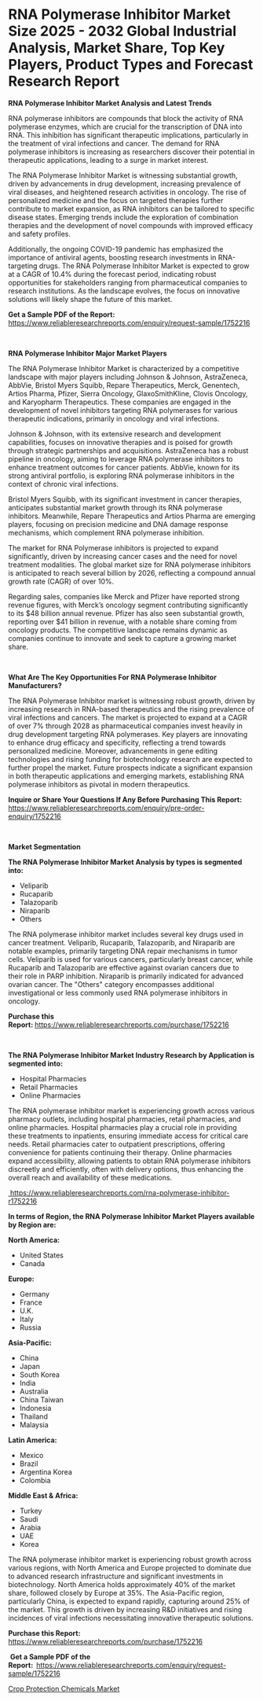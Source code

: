 <p><h1>RNA Polymerase Inhibitor Market Size 2025 - 2032 Global Industrial Analysis, Market Share, Top Key Players, Product Types and Forecast Research Report</h1></p><p><strong>RNA Polymerase Inhibitor Market Analysis and Latest Trends</strong></p>
<p><p>RNA polymerase inhibitors are compounds that block the activity of RNA polymerase enzymes, which are crucial for the transcription of DNA into RNA. This inhibition has significant therapeutic implications, particularly in the treatment of viral infections and cancer. The demand for RNA polymerase inhibitors is increasing as researchers discover their potential in therapeutic applications, leading to a surge in market interest.</p><p>The RNA Polymerase Inhibitor Market is witnessing substantial growth, driven by advancements in drug development, increasing prevalence of viral diseases, and heightened research activities in oncology. The rise of personalized medicine and the focus on targeted therapies further contribute to market expansion, as RNA inhibitors can be tailored to specific disease states. Emerging trends include the exploration of combination therapies and the development of novel compounds with improved efficacy and safety profiles.</p><p>Additionally, the ongoing COVID-19 pandemic has emphasized the importance of antiviral agents, boosting research investments in RNA-targeting drugs. The RNA Polymerase Inhibitor Market is expected to grow at a CAGR of 10.4% during the forecast period, indicating robust opportunities for stakeholders ranging from pharmaceutical companies to research institutions. As the landscape evolves, the focus on innovative solutions will likely shape the future of this market.</p></p>
<p><strong>Get a Sample PDF of the Report:&nbsp;</strong> <a href="https://www.reliableresearchreports.com/enquiry/request-sample/1752216?utm_campaign=2652&utm_medium=2&utm_source=Github&utm_content=ia&utm_term=06032025&utm_id=rna-polymerase-inhibitor">https://www.reliableresearchreports.com/enquiry/request-sample/1752216</a></p>
<p>&nbsp;</p>
<p><strong>RNA Polymerase Inhibitor Major Market Players</strong></p>
<p><p>The RNA Polymerase Inhibitor Market is characterized by a competitive landscape with major players including Johnson & Johnson, AstraZeneca, AbbVie, Bristol Myers Squibb, Repare Therapeutics, Merck, Genentech, Artios Pharma, Pfizer, Sierra Oncology, GlaxoSmithKline, Clovis Oncology, and Karyopharm Therapeutics. These companies are engaged in the development of novel inhibitors targeting RNA polymerases for various therapeutic indications, primarily in oncology and viral infections.</p><p>Johnson & Johnson, with its extensive research and development capabilities, focuses on innovative therapies and is poised for growth through strategic partnerships and acquisitions. AstraZeneca has a robust pipeline in oncology, aiming to leverage RNA polymerase inhibitors to enhance treatment outcomes for cancer patients. AbbVie, known for its strong antiviral portfolio, is exploring RNA polymerase inhibitors in the context of chronic viral infections.</p><p>Bristol Myers Squibb, with its significant investment in cancer therapies, anticipates substantial market growth through its RNA polymerase inhibitors. Meanwhile, Repare Therapeutics and Artios Pharma are emerging players, focusing on precision medicine and DNA damage response mechanisms, which complement RNA polymerase inhibition.</p><p>The market for RNA Polymerase inhibitors is projected to expand significantly, driven by increasing cancer cases and the need for novel treatment modalities. The global market size for RNA polymerase inhibitors is anticipated to reach several billion by 2026, reflecting a compound annual growth rate (CAGR) of over 10%.</p><p>Regarding sales, companies like Merck and Pfizer have reported strong revenue figures, with Merck’s oncology segment contributing significantly to its $48 billion annual revenue. Pfizer has also seen substantial growth, reporting over $41 billion in revenue, with a notable share coming from oncology products. The competitive landscape remains dynamic as companies continue to innovate and seek to capture a growing market share.</p></p>
<p>&nbsp;</p>
<p><strong>What Are The Key Opportunities For RNA Polymerase Inhibitor Manufacturers?</strong></p>
<p><p>The RNA Polymerase Inhibitor market is witnessing robust growth, driven by increasing research in RNA-based therapeutics and the rising prevalence of viral infections and cancers. The market is projected to expand at a CAGR of over 7% through 2028 as pharmaceutical companies invest heavily in drug development targeting RNA polymerases. Key players are innovating to enhance drug efficacy and specificity, reflecting a trend towards personalized medicine. Moreover, advancements in gene editing technologies and rising funding for biotechnology research are expected to further propel the market. Future prospects indicate a significant expansion in both therapeutic applications and emerging markets, establishing RNA polymerase inhibitors as pivotal in modern therapeutics.</p></p>
<p><strong>Inquire or Share Your Questions If Any Before Purchasing This Report:</strong> <a href="https://www.reliableresearchreports.com/enquiry/pre-order-enquiry/1752216?utm_campaign=2652&utm_medium=2&utm_source=Github&utm_content=ia&utm_term=06032025&utm_id=rna-polymerase-inhibitor">https://www.reliableresearchreports.com/enquiry/pre-order-enquiry/1752216</a></p>
<p>&nbsp;</p>
<p><strong>Market Segmentation</strong></p>
<p><strong>The RNA Polymerase Inhibitor Market Analysis by types is segmented into:</strong></p>
<p><ul><li>Veliparib</li><li>Rucaparib</li><li>Talazoparib</li><li>Niraparib</li><li>Others</li></ul></p>
<p><p>The RNA polymerase inhibitor market includes several key drugs used in cancer treatment. Veliparib, Rucaparib, Talazoparib, and Niraparib are notable examples, primarily targeting DNA repair mechanisms in tumor cells. Veliparib is used for various cancers, particularly breast cancer, while Rucaparib and Talazoparib are effective against ovarian cancers due to their role in PARP inhibition. Niraparib is primarily indicated for advanced ovarian cancer. The "Others" category encompasses additional investigational or less commonly used RNA polymerase inhibitors in oncology.</p></p>
<p><strong>Purchase this Report:&nbsp;</strong><a href="https://www.reliableresearchreports.com/purchase/1752216?utm_campaign=2652&utm_medium=2&utm_source=Github&utm_content=ia&utm_term=06032025&utm_id=rna-polymerase-inhibitor">https://www.reliableresearchreports.com/purchase/1752216</a></p>
<p>&nbsp;</p>
<p><strong>The RNA Polymerase Inhibitor Market Industry Research by Application is segmented into:</strong></p>
<p><ul><li>Hospital Pharmacies</li><li>Retail Pharmacies</li><li>Online Pharmacies</li></ul></p>
<p><p>The RNA polymerase inhibitor market is experiencing growth across various pharmacy outlets, including hospital pharmacies, retail pharmacies, and online pharmacies. Hospital pharmacies play a crucial role in providing these treatments to inpatients, ensuring immediate access for critical care needs. Retail pharmacies cater to outpatient prescriptions, offering convenience for patients continuing their therapy. Online pharmacies expand accessibility, allowing patients to obtain RNA polymerase inhibitors discreetly and efficiently, often with delivery options, thus enhancing the overall reach and availability of these medications.</p></p>
<p><a href="https://www.reliableresearchreports.com/rna-polymerase-inhibitor-r1752216?utm_campaign=2652&utm_medium=2&utm_source=Github&utm_content=ia&utm_term=06032025&utm_id=rna-polymerase-inhibitor">&nbsp;https://www.reliableresearchreports.com/rna-polymerase-inhibitor-r1752216</a></p>
<p><strong>In terms of Region, the RNA Polymerase Inhibitor Market Players available by Region are:</strong></p>
<p>
    <p> <strong> North America: </strong>
        <ul>
            <li>United States</li>
            <li>Canada</li>
        </ul>
        </p> 
    <p> <strong> Europe: </strong>
        <ul>
            <li>Germany</li>
            <li>France</li>
            <li>U.K.</li>
            <li>Italy</li>
            <li>Russia</li>
        </ul>
        </p> 
    <p> <strong> Asia-Pacific: </strong>
        <ul>
            <li>China</li>
            <li>Japan</li>
            <li>South Korea</li>
            <li>India</li>
            <li>Australia</li>
            <li>China Taiwan</li>
            <li>Indonesia</li>
            <li>Thailand</li>
            <li>Malaysia</li>
        </ul>
        </p> 
    <p> <strong> Latin America: </strong>
        <ul>
            <li>Mexico</li>
            <li>Brazil</li>
            <li>Argentina Korea</li>
            <li>Colombia</li>
        </ul>
        </p> 
    <p> <strong> Middle East & Africa: </strong>
        <ul>
            <li>Turkey</li>
            <li>Saudi</li>
            <li>Arabia</li>
            <li>UAE</li>
            <li>Korea</li>
        </ul>
    </p>
    </p>
<p><p>The RNA polymerase inhibitor market is experiencing robust growth across various regions, with North America and Europe projected to dominate due to advanced research infrastructure and significant investments in biotechnology. North America holds approximately 40% of the market share, followed closely by Europe at 35%. The Asia-Pacific region, particularly China, is expected to expand rapidly, capturing around 25% of the market. This growth is driven by increasing R&D initiatives and rising incidences of viral infections necessitating innovative therapeutic solutions.</p></p>
<p><strong>Purchase this Report: </strong><a href="https://www.reliableresearchreports.com/purchase/1752216?utm_campaign=2652&utm_medium=2&utm_source=Github&utm_content=ia&utm_term=06032025&utm_id=rna-polymerase-inhibitor">https://www.reliableresearchreports.com/purchase/1752216</a></p>
<p>&nbsp;<strong>Get a Sample PDF of the Report:&nbsp;&nbsp;</strong><a href="https://www.reliableresearchreports.com/enquiry/request-sample/1752216?utm_campaign=2652&utm_medium=2&utm_source=Github&utm_content=ia&utm_term=06032025&utm_id=rna-polymerase-inhibitor">https://www.reliableresearchreports.com/enquiry/request-sample/1752216</a></p>
<p><strong></strong></p>
<p><p><a href="https://github.com/oliveroste6/Market-Research-Report-List-1/blob/main/crop-protection-chemicals-market.md?utm_campaign=2652&utm_medium=2&utm_source=Github&utm_content=ia&utm_term=06032025&utm_id=rna-polymerase-inhibitor">Crop Protection Chemicals Market</a></p></p>